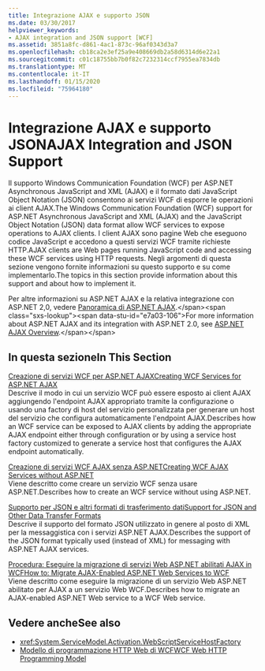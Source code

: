 ```yaml
---
title: Integrazione AJAX e supporto JSON
ms.date: 03/30/2017
helpviewer_keywords:
- AJAX integration and JSON support [WCF]
ms.assetid: 3851a8fc-d861-4ac1-873c-96af0343d3a7
ms.openlocfilehash: cb18ca2e3ef25a9e408669db2a58d6314d6e22a1
ms.sourcegitcommit: c01c18755bb7b0f82c7232314ccf7955ea7834db
ms.translationtype: MT
ms.contentlocale: it-IT
ms.lasthandoff: 01/15/2020
ms.locfileid: "75964180"
---
```

# <a name="ajax-integration-and-json-support"></a><span data-ttu-id="e7a03-102">Integrazione AJAX e supporto JSON</span><span class="sxs-lookup"><span data-stu-id="e7a03-102">AJAX Integration and JSON Support</span></span>
<span data-ttu-id="e7a03-103">Il supporto Windows Communication Foundation (WCF) per ASP.NET Asynchronous JavaScript and XML (AJAX) e il formato dati JavaScript Object Notation (JSON) consentono ai servizi WCF di esporre le operazioni ai client AJAX.</span><span class="sxs-lookup"><span data-stu-id="e7a03-103">The Windows Communication Foundation (WCF) support for ASP.NET Asynchronous JavaScript and XML (AJAX) and the JavaScript Object Notation (JSON) data format allow WCF services to expose operations to AJAX clients.</span></span> <span data-ttu-id="e7a03-104">I client AJAX sono pagine Web che eseguono codice JavaScript e accedono a questi servizi WCF tramite richieste HTTP.</span><span class="sxs-lookup"><span data-stu-id="e7a03-104">AJAX clients are Web pages running JavaScript code and accessing these WCF services using HTTP requests.</span></span> <span data-ttu-id="e7a03-105">Negli argomenti di questa sezione vengono fornite informazioni su questo supporto e su come implementarlo.</span><span class="sxs-lookup"><span data-stu-id="e7a03-105">The topics in this section provide information about this support and about how to implement it.</span></span>  
  
 <span data-ttu-id="e7a03-106">Per altre informazioni su ASP.NET AJAX e la relativa integrazione con ASP.NET 2,0, vedere [Panoramica di ASP.NET AJAX](https://docs.microsoft.com/previous-versions/aspnet/bb398874(v=vs.100)).</span><span class="sxs-lookup"><span data-stu-id="e7a03-106">For more information about ASP.NET AJAX and its integration with ASP.NET 2.0, see [ASP.NET AJAX Overview](https://docs.microsoft.com/previous-versions/aspnet/bb398874(v=vs.100)).</span></span>  
  
## <a name="in-this-section"></a><span data-ttu-id="e7a03-107">In questa sezione</span><span class="sxs-lookup"><span data-stu-id="e7a03-107">In This Section</span></span>  
 [<span data-ttu-id="e7a03-108">Creazione di servizi WCF per ASP.NET AJAX</span><span class="sxs-lookup"><span data-stu-id="e7a03-108">Creating WCF Services for ASP.NET AJAX</span></span>](../../../../docs/framework/wcf/feature-details/creating-wcf-services-for-aspnet-ajax.md)  
 <span data-ttu-id="e7a03-109">Descrive il modo in cui un servizio WCF può essere esposto ai client AJAX aggiungendo l'endpoint AJAX appropriato tramite la configurazione o usando una factory di host del servizio personalizzata per generare un host del servizio che configura automaticamente l'endpoint AJAX.</span><span class="sxs-lookup"><span data-stu-id="e7a03-109">Describes how an WCF service can be exposed to AJAX clients by adding the appropriate AJAX endpoint either through configuration or by using a service host factory customized to generate a service host that configures the AJAX endpoint automatically.</span></span>  
  
 [<span data-ttu-id="e7a03-110">Creazione di servizi WCF AJAX senza ASP.NET</span><span class="sxs-lookup"><span data-stu-id="e7a03-110">Creating WCF AJAX Services without ASP.NET</span></span>](../../../../docs/framework/wcf/feature-details/creating-wcf-ajax-services-without-aspnet.md)  
 <span data-ttu-id="e7a03-111">Viene descritto come creare un servizio WCF senza usare ASP.NET.</span><span class="sxs-lookup"><span data-stu-id="e7a03-111">Describes how to create an WCF service without using ASP.NET.</span></span>  
  
 [<span data-ttu-id="e7a03-112">Supporto per JSON e altri formati di trasferimento dati</span><span class="sxs-lookup"><span data-stu-id="e7a03-112">Support for JSON and Other Data Transfer Formats</span></span>](../../../../docs/framework/wcf/feature-details/support-for-json-and-other-data-transfer-formats.md)  
 <span data-ttu-id="e7a03-113">Descrive il supporto del formato JSON utilizzato in genere al posto di XML per la messaggistica con i servizi ASP.NET AJAX.</span><span class="sxs-lookup"><span data-stu-id="e7a03-113">Describes the support of the JSON format typically used (instead of XML) for messaging with ASP.NET AJAX services.</span></span>  
  
 [<span data-ttu-id="e7a03-114">Procedura: Eseguire la migrazione di servizi Web ASP.NET abilitati AJAX in WCF</span><span class="sxs-lookup"><span data-stu-id="e7a03-114">How to: Migrate AJAX-Enabled ASP.NET Web Services to WCF</span></span>](../../../../docs/framework/wcf/feature-details/how-to-migrate-ajax-enabled-aspnet-web-services-to-wcf.md)  
 <span data-ttu-id="e7a03-115">Viene descritto come eseguire la migrazione di un servizio Web ASP.NET abilitato per AJAX a un servizio Web WCF.</span><span class="sxs-lookup"><span data-stu-id="e7a03-115">Describes how to migrate an AJAX-enabled ASP.NET Web service to a WCF Web service.</span></span>  
  
## <a name="see-also"></a><span data-ttu-id="e7a03-116">Vedere anche</span><span class="sxs-lookup"><span data-stu-id="e7a03-116">See also</span></span>

- <xref:System.ServiceModel.Activation.WebScriptServiceHostFactory>
- [<span data-ttu-id="e7a03-117">Modello di programmazione HTTP Web di WCF</span><span class="sxs-lookup"><span data-stu-id="e7a03-117">WCF Web HTTP Programming Model</span></span>](../../../../docs/framework/wcf/feature-details/wcf-web-http-programming-model.md)
